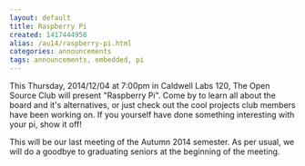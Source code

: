 ```yaml
---
layout: default
title: Raspberry Pi
created: 1417444956
alias: /au14/raspberry-pi.html
categories: announcements
tags: announcements, embedded, pi
---
```

This Thursday, 2014/12/04 at 7:00pm in Caldwell Labs 120, The Open Source Club will present "Raspberry Pi". Come by to learn all about the board and it's alternatives, or just check out the cool projects club members have been working on. If you yourself have done something interesting with your pi, show it off!

This will be our last meeting of the Autumn 2014 semester. As per usual, we will do a goodbye to graduating seniors at the beginning of the meeting.
